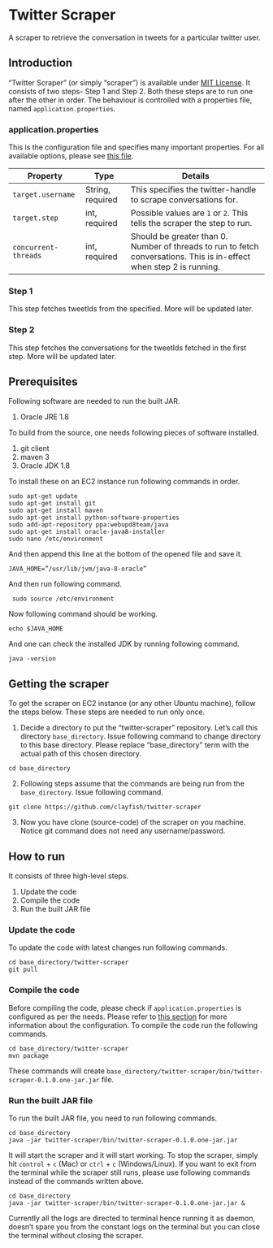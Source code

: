 # Twitter Scraper

A scraper to retrieve the conversation in tweets for a particular twitter user.

## Introduction
“Twitter Scraper” (or simply “scraper”) is available under [MIT License](https://github.com/clayfish/twitter-scraper/blob/master/LICENSE). It consists of two steps- Step 1 and Step 2. 
Both these steps are to run one after the other in order. The behaviour is controlled with a properties file, named `application.properties`.

### application.properties
This is the configuration file and specifies many important properties. For all available options, please see [this file](https://github.com/clayfish/twitter-scraper/blob/master/src/main/resources/team/properties.md).

Property | Type | Details
-------|---------|-----------
`target.username` | String, required | This specifies the twitter-handle to scrape conversations for.
`target.step` | int, required | Possible values are `1` or `2`. This tells the scraper the step to run.
`concurrent-threads` | int, required | Should be greater than 0. Number of threads to run to fetch conversations. This is in-effect when step 2 is running.

### Step 1
This step fetches tweetIds from the specified. More will be updated later.

### Step 2
This step fetches the conversations for the tweetIds fetched in the first step. More will be updated later.

## Prerequisites
Following software are needed to run the built JAR.

1. Oracle JRE 1.8

To build from the source, one needs following pieces of software installed.

1. git client
2. maven 3
3. Oracle JDK 1.8

To install these on an EC2 instance run following commands in order.
``` {bash}
sudo apt-get update
sudo apt-get install git
sudo apt-get install maven
sudo apt-get install python-software-properties
sudo add-apt-repository ppa:webupd8team/java
sudo apt-get install oracle-java8-installer
sudo nano /etc/environment
```
And then append this line at the bottom of the opened file and save it.

`JAVA_HOME=”/usr/lib/jvm/java-8-oracle”`

And then run following command.
``` {bash}
 sudo source /etc/environment
```

Now following command should be working.
``` {bash}
echo $JAVA_HOME
```

And one can check the installed JDK by running following command.
``` {bash}
java -version
```

## Getting the scraper
To get the scraper on EC2 instance (or any other Ubuntu machine), follow the steps below. These steps are needed to run only once.

1. Decide a directory to put the “twitter-scraper” repository. Let’s call this directory `base_directory`. Issue following command to change directory to this base directory. Please replace “base_directory” term with the actual path of this chosen directory.
``` {bash}
cd base_directory
```

2. Following steps assume that the commands are being run from the `base_directory`. Issue following command.
``` {bash}
git clone https://github.com/clayfish/twitter-scraper
```

3. Now you have clone (source-code) of the scraper on you machine. Notice git command does not need any username/password.

## How to run
It consists of three high-level steps.

1. Update the code
2. Compile the code
3. Run the built JAR file

### Update the code
To update the code with latest changes run following commands.
``` {bash}
cd base_directory/twitter-scraper
git pull
```
### Compile the code
Before compiling the code, please check if `application.properties` is configured as per the needs. Please refer to [this section](https://github.com/clayfish/twitter-scraper#applicationproperties) for more information about the configuration. To compile the code run the following commands.
``` {bash}
cd base_directory/twitter-scraper
mvn package
```
These commands will create `base_directory/twitter-scraper/bin/twitter-scraper-0.1.0.one-jar.jar` file.

### Run the built JAR file
To run the built JAR file, you need to run following commands.
``` {bash}
cd base_directory
java -jar twitter-scraper/bin/twitter-scraper-0.1.0.one-jar.jar
```

It will start the scraper and it will start working. To stop the scraper, simply hit `control` + `c` (Mac) or `ctrl` + `c` (Windows/Linux). If you want to exit from the terminal while the scraper still runs, please use following commands instead of the commands written above.
``` {bash}
cd base_directory
java -jar twitter-scraper/bin/twitter-scraper-0.1.0.one-jar.jar &
```

Currently all the logs are directed to terminal hence running it as daemon, doesn’t spare you from the constant logs on the terminal but you can close the terminal without closing the scraper.
